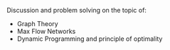 Discussion and problem solving on the topic of:
* Graph Theory
* Max Flow Networks
* Dynamic Programming and principle of optimality
